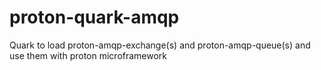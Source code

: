 # proton-quark-amqp
Quark to load proton-amqp-exchange(s) and proton-amqp-queue(s) and use them with proton microframework
